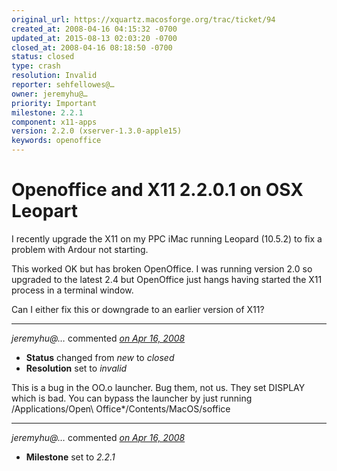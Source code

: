 ```yaml
---
original_url: https://xquartz.macosforge.org/trac/ticket/94
created_at: 2008-04-16 04:15:32 -0700
updated_at: 2015-08-13 02:03:20 -0700
closed_at: 2008-04-16 08:18:50 -0700
status: closed
type: crash
resolution: Invalid
reporter: sehfellowes@…
owner: jeremyhu@…
priority: Important
milestone: 2.2.1
component: x11-apps
version: 2.2.0 (xserver-1.3.0-apple15)
keywords: openoffice
---
```


Openoffice and X11 2.2.0.1 on OSX Leopart
=========================================


I recently upgrade the X11 on my PPC iMac running Leopard (10.5.2) to fix a problem with Ardour not starting.

This worked OK but has broken OpenOffice. I was running version 2.0 so upgraded to the latest 2.4 but OpenOffice just hangs having started the X11 process in a terminal window.

Can I either fix this or downgrade to an earlier version of X11?



---

*jeremyhu@…* commented *[on Apr 16, 2008](https://xquartz.macosforge.org/trac/ticket/94#comment:1 "April 16, 2008 at 8:18 AM PDT")*

-   **Status** changed from *new* to *closed*
-   **Resolution** set to *invalid*

This is a bug in the OO.o launcher. Bug them, not us. They set DISPLAY which is bad. You can bypass the launcher by just running /Applications/Open\\ Office\*/Contents/MacOS/soffice



---

*jeremyhu@…* commented *[on Apr 16, 2008](https://xquartz.macosforge.org/trac/ticket/94#comment:2 "April 16, 2008 at 8:19 AM PDT")*

-   **Milestone** set to *2.2.1*



